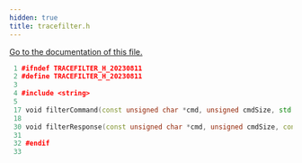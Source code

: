 ```yaml
---
hidden: true
title: tracefilter.h
---
```


<a href="tracefilter_8h.md">Go to the documentation of this file.</a>

``` cpp
 1 #ifndef TRACEFILTER_H_20230811
 2 #define TRACEFILTER_H_20230811
 3 
 4 #include <string>
 5 
 17 void filterCommand(const unsigned char *cmd, unsigned cmdSize, std::string &out);
 18 
 30 void filterResponse(const unsigned char *cmd, unsigned cmdSize, const unsigned char *rsp, unsigned rspSize, std::string &out);
 31 
 32 #endif
 33 
```
